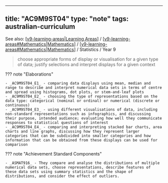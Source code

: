 
---
title: "AC9M9ST04"
type: "note"
tags: australian-curriculum
---

See also: [[v9-learning-areas|Learning Areas]] / [[v9-learning-areas#Mathematics|Mathematics]] / [[v9-learning-areas#Mathematics|Mathematics]] / Statistics / Year 9

> choose appropriate forms of display or visualisation for a given type of data; justify selections and interpret displays for a given context

??? note "Elaborations"

	- _AC9M9ST04_E1_ - comparing data displays using mean, median and range to describe and interpret numerical data sets in terms of centre and spread using histograms, dot plots, or stem-and-leaf plots
	- _AC9M9ST04_E2_ - choosing the type of representations based on the data type: categorical (nominal or ordinal) or numerical (discrete or continuous)
	- _AC9M9ST04_E3_ - using different visualisations of data, including non-standard representations such as infographics, and discussing their purpose, intended audience; evaluating how well they communicate responses to statistical questions of interest
	- _AC9M9ST04_E4_ - comparing and interpreting stacked bar charts, area charts and line graphs, discussing how they represent larger categories that can be subdivided into smaller categories and how information that can be obtained from these displays can be used for comparison
??? note "Achievement Standard Components"

	- _ASMAT916_ - They compare and analyse the distributions of multiple numerical data sets, choose representations, describe features of these data sets using summary statistics and the shape of distributions, and consider the effect of outliers.

[//begin]: # "Autogenerated link references for markdown compatibility"
[v9-learning-areas|Learning Areas]: ../v9-learning-areas "Learning Areas"
[v9-learning-areas#Mathematics|Mathematics]: ../v9-learning-areas "Learning Areas"
[//end]: # "Autogenerated link references"
